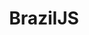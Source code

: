 ---
title: BrazilJS
description: "The largest JavaScript conference in Brazil"
href: https://braziljs.org/eventos/braziljs-conf/2019/
avatar: ./banner.jpeg
attendantIds:
  - gerard-sans
country: Brazil
city: Porto Alegre
---